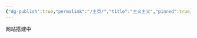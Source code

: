 ```yaml
---
{"dg-publish":true,"permalink":"/主页/","title":"主义主义","pinned":true,"tags":["gardenEntry"],"created":"2025-09-19T20:44:55.902+08:00","updated":"2025-09-19T21:00:22.451+08:00"}
---
```




网站搭建中
